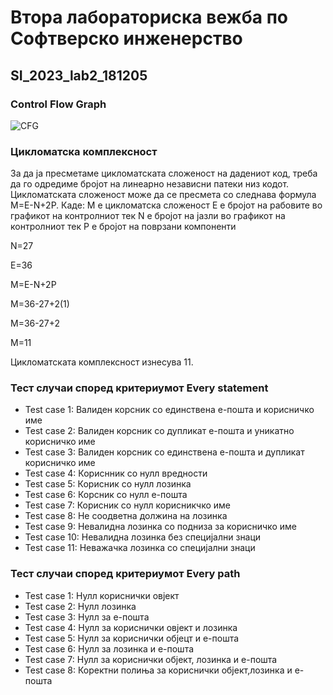 # Втора лабораториска вежба по Софтверско инженерство

## SI_2023_lab2_181205

###  Control Flow Graph

![CFG](https://github.com/gjorgeargirov/SI_2023_lab2_181205/assets/74425491/dfa3c15c-5dd8-4d09-a4ac-875ae8010b67)

### Цикломатска комплексност

За да ја пресметаме цикломатската сложеност на дадениот код, треба да го одредиме бројот на линеарно независни патеки низ кодот. Цикломатската сложеност може да се пресмета со следнава формула M=E-N+2P. Каде:
  М е цикломатска сложеност
  E е бројот на рабовите во графикот на контролниот тек
  N е бројот на јазли во графикот на контролниот тек
  P е бројот на поврзани компоненти
  
N=27

E=36

M=E-N+2P

М=36-27+2(1)

М=36-27+2

М=11

Цикломатската комплексност изнесува 11.

  
### Тест случаи според критериумот  Every statement 

- Test case 1: Валиден корсник со единствена е-пошта и корисничко име
- Test case 2: Валиден корсник со дупликат е-пошта и уникатно корисничко име
- Test case 3: Валиден корсник со единствена е-пошта и дупликат корисничко име
- Test case 4: Кориснник со нулл вредности
- Test case 5: Корисник со нулл лозинка
- Test case 6: Корсник со нулл е-пошта
- Test case 7: Корисник со нулл корисникчко име
- Test case 8: Не соодветна должина на лозинка
- Test case 9: Невалидна лозинка со подниза за корисничко име
- Test case 10: Невалидна лозинка без специјални знаци
- Test case 11: Неважачка лозинка со специјални знаци


### Тест случаи според критериумот Every path

- Test case 1: Нулл кориснички овјект
- Test case 2: Нулл лозинка
- Test case 3: Нулл за е-пошта
- Test case 4: Нулл за кориснички овјект и лозинка
- Test case 5: Нулл за кориснички објецт и е-пошта
- Test case 6: Нулл за лозинка и е-пошта
- Test case 7: Нулл за кориснички објект, лозинка и е-пошта
- Test case 8: Коректни полиња за кориснички објект,лозинка и е-пошта
